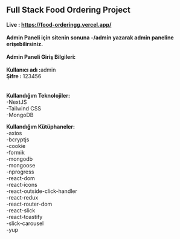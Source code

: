 

## Full Stack Food Ordering Project

<b>Live : https://food-orderingg.vercel.app/</b><br/><br/>
<b>Admin Paneli için sitenin sonuna -/admin </span> yazarak admin paneline erişebilirsiniz.</b><br/><br/>
<b>Admin Paneli Giriş Bilgileri:</b><br/><br/>
<b>Kullanıcı adı :</b>admin </br>
<b>Şifre : </b> 123456<br/><br/><br/>
<b>Kullandığım Teknolojiler:</b><br/>
-NextJS <br/>
-Tailwind CSS<br/>
-MongoDB<br/>

<b>Kullandığım Kütüphaneler:</b><br/>
-axios<br/>
-bcryptjs<br/>
-cookie<br/>
-formik<br/>
-mongodb<br/>
-mongoose<br/>
-nprogress<br/>
-react-dom<br/>
-react-icons<br/>
-react-outside-click-handler<br/>
-react-redux<br/>
-react-router-dom<br/>
-react-slick<br/>
-react-toastify<br/>
-slick-carousel<br/>
-yup


